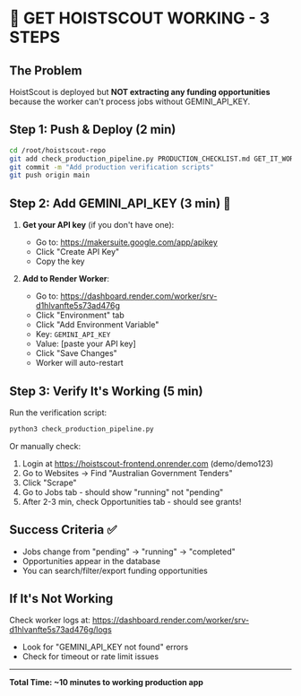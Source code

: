# 🚀 GET HOISTSCOUT WORKING - 3 STEPS

## The Problem
HoistScout is deployed but **NOT extracting any funding opportunities** because the worker can't process jobs without GEMINI_API_KEY.

## Step 1: Push & Deploy (2 min)
```bash
cd /root/hoistscout-repo
git add check_production_pipeline.py PRODUCTION_CHECKLIST.md GET_IT_WORKING_NOW.md
git commit -m "Add production verification scripts"
git push origin main
```

## Step 2: Add GEMINI_API_KEY (3 min) 🔑
1. **Get your API key** (if you don't have one):
   - Go to: https://makersuite.google.com/app/apikey
   - Click "Create API Key"
   - Copy the key

2. **Add to Render Worker**:
   - Go to: https://dashboard.render.com/worker/srv-d1hlvanfte5s73ad476g
   - Click "Environment" tab
   - Click "Add Environment Variable"
   - Key: `GEMINI_API_KEY`
   - Value: [paste your API key]
   - Click "Save Changes"
   - Worker will auto-restart

## Step 3: Verify It's Working (5 min)
Run the verification script:
```bash
python3 check_production_pipeline.py
```

Or manually check:
1. Login at https://hoistscout-frontend.onrender.com (demo/demo123)
2. Go to Websites → Find "Australian Government Tenders"
3. Click "Scrape"
4. Go to Jobs tab - should show "running" not "pending"
5. After 2-3 min, check Opportunities tab - should see grants!

## Success Criteria ✅
- Jobs change from "pending" → "running" → "completed"
- Opportunities appear in the database
- You can search/filter/export funding opportunities

## If It's Not Working
Check worker logs at: https://dashboard.render.com/worker/srv-d1hlvanfte5s73ad476g/logs
- Look for "GEMINI_API_KEY not found" errors
- Check for timeout or rate limit issues

---
**Total Time: ~10 minutes to working production app**